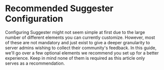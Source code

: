 # Recommended Suggester Configuration
Configuring Suggester might not seem simple at first due to the large number of different elements you can currently customize. However, most of these are not mandatory and just exist to give a deeper granularity to server admins wishing to collect their community's feedback. In this guide, we'll go over a few optional elements we recommend you set up for a better experience. Keep in mind none of them is required as this article only serves as a recommendation.

